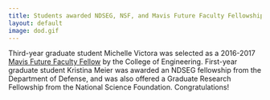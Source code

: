 ```yaml
---
title: Students awarded NDSEG, NSF, and Mavis Future Faculty Fellowships
layout: default
image: dod.gif
---
```


Third-year graduate student Michelle Victora was selected as a 2016-2017 [Mavis Future Faculty Fellow](https://publish.illinois.edu/engr-mavis/) by the College of Engineering. First-year graduate student Kristina Meier was awarded an NDSEG fellowship from the Department of Defense, and was also offered a Graduate Research Fellowship from the National Science Foundation. Congratulations!